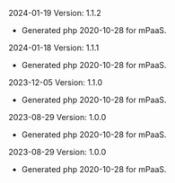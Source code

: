 2024-01-19 Version: 1.1.2
- Generated php 2020-10-28 for mPaaS.

2024-01-18 Version: 1.1.1
- Generated php 2020-10-28 for mPaaS.

2023-12-05 Version: 1.1.0
- Generated php 2020-10-28 for mPaaS.

2023-08-29 Version: 1.0.0
- Generated php 2020-10-28 for mPaaS.

2023-08-29 Version: 1.0.0
- Generated php 2020-10-28 for mPaaS.

